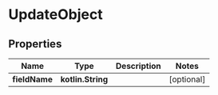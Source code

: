 
# UpdateObject

## Properties
Name | Type | Description | Notes
------------ | ------------- | ------------- | -------------
**fieldName** | **kotlin.String** |  |  [optional]



